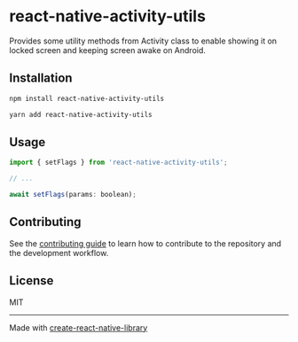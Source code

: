 # react-native-activity-utils

Provides some utility methods from Activity class to enable showing it on locked screen and keeping screen awake on Android.

## Installation

```sh
npm install react-native-activity-utils
```

```sh
yarn add react-native-activity-utils
```

## Usage

```js
import { setFlags } from 'react-native-activity-utils';

// ...

await setFlags(params: boolean);
```

## Contributing

See the [contributing guide](CONTRIBUTING.md) to learn how to contribute to the repository and the development workflow.

## License

MIT

---

Made with [create-react-native-library](https://github.com/callstack/react-native-builder-bob)
